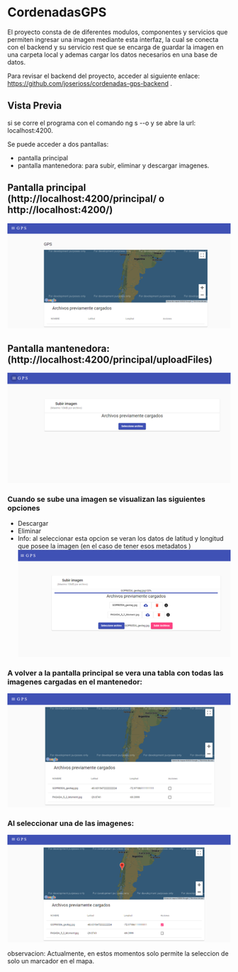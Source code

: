 # CordenadasGPS

El proyecto consta de de diferentes modulos, componentes y servicios que permiten ingresar una imagen mediante esta interfaz, la cual se conecta con el backend y su servicio rest que se encarga de guardar la imagen en una carpeta local y ademas cargar los datos necesarios en una base de datos.

Para revisar el backend del proyecto, acceder al siguiente enlace: https://github.com/joserioss/cordenadas-gps-backend .

## Vista Previa

si se corre el programa con el comando ng s --o y se abre la url: localhost:4200.

Se puede acceder a dos pantallas:
- pantalla principal
- pantalla mantenedora: para subir, eliminar y descargar imagenes.

## Pantalla principal (http://localhost:4200/principal/ o http://localhost:4200/)
![Alt text](https://github.com/joserioss/cordenadas-gps-frontend/blob/main/src/assets/pantallaprincipal.png)

## Pantalla mantenedora: (http://localhost:4200/principal/uploadFiles)
![Alt text](https://github.com/joserioss/cordenadas-gps-frontend/blob/main/src/assets/pantallauploadfiles.png)

### Cuando se sube una imagen se visualizan las siguientes opciones
- Descargar
- Eliminar
- Info: al seleccionar esta opcion se veran los datos de latitud y longitud que posee la imagen (en el caso de tener esos metadatos )
![Alt text](https://github.com/joserioss/cordenadas-gps-frontend/blob/main/src/assets/imagenesCargadas.png)

### A volver a la pantalla principal se vera una tabla con todas las imagenes cargadas en el mantenedor:
![Alt text](https://github.com/joserioss/cordenadas-gps-frontend/blob/main/src/assets/PantallaPrincipalConImagenesCargadas.png)

### Al seleccionar una de las imagenes:
![Alt text](https://github.com/joserioss/cordenadas-gps-frontend/blob/main/src/assets/MapaConSeleccionDeCordenadas.png)

observacion: Actualmente, en estos momentos solo permite la seleccion de solo un marcador en el mapa. 
